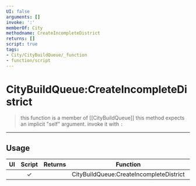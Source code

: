 ```yaml
---
UI: false
arguments: []
invoke: ':'
memberOf: City
methodname: CreateIncompleteDistrict
returns: []
script: true
tags:
- City/CityBuildQueue/_function
- function/script
---
```

# CityBuildQueue:CreateIncompleteDistrict
> this function is a member of [[CityBuildQueue]]
> this method expects an implicit "self" argument. invoke it with `:`
-----
## Usage
|  UI | Script | Returns | Function | Arguments |
|:---:|:------:|-------:|:--------:|:---------|
| |✓||CityBuildQueue:CreateIncompleteDistrict||
